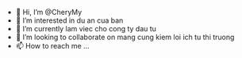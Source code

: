 - 👋 Hi, I’m @CheryMy
- 👀 I’m interested in du an cua ban 
- 🌱 I’m currently lam viec cho cong ty dau tu
- 💞️ I’m looking to collaborate on mang cung kiem loi ich tu thi truong 
- 📫 How to reach me ...

<!---
CheryMy/CheryMy is a ✨ special ✨ repository because its `README.md` (this file) appears on your GitHub profile.
You can click the Preview link to take a look at your changes.
--->
